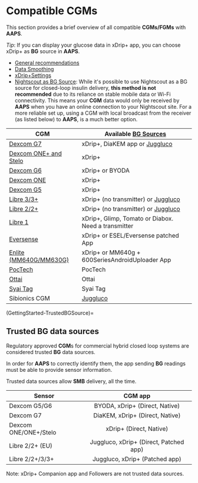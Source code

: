 # Compatible CGMs

This section provides a brief overview of all compatible **CGMs/FGMs** with **AAPS**.

*Tip*: If you can display your glucose data in xDrip+ app, you can choose xDrip+ as **BG** source in **AAPS**.

* [General recommendations](../CompatibleCgms/GeneralCGMRecommendation.md)
* [Data Smoothing](../CompatibleCgms/SmoothingBloodGlucoseData.md)
* [xDrip+Settings](../CompatibleCgms/xDrip.md)
* [Nightscout as BG Source](../CompatibleCgms/CgmNightscoutUpload.md): While it's possible to use Nightscout as a BG source for closed-loop insulin delivery, **this method is not recommended** due to its reliance on stable mobile data or Wi-Fi connectivity. This means your **CGM** data would only be received by **AAPS** when you have an online connection to your Nightscout site. For a more reliable set up, using a CGM with local broadcast from the receiver (as listed below) to **AAPS**, is a much better option.

| CGM                                                    | Available [BG Sources](../SettingUpAaps/ConfigBuilder.md#bg-source) |
| ------------------------------------------------------ | ------------------------------------------------------------ |
| [Dexcom G7](../CompatibleCgms/DexcomG7.md)             | xDrip+, DiaKEM app or [Juggluco](https://www.juggluco.nl/Jugglucohelp/introhelp.html) |
| [Dexcom ONE+ and Stelo](../CompatibleCgms/DexcomG7.md) | xDrip+                                                       |
| [Dexcom G6](../CompatibleCgms/DexcomG6.md)             | xDrip+ or BYODA                                              |
| [Dexcom ONE](../CompatibleCgms/DexcomG6.md)            | xDrip+                                                       |
| [Dexcom G5](../CompatibleCgms/DexcomG5.md)             | xDrip+                                                       |
| [Libre 3/3+](../CompatibleCgms/Libre3.md)              | xDrip+ (no transmitter) or [Juggluco](https://www.juggluco.nl/Juggluco/libre3/) |
| [Libre 2/2+](../CompatibleCgms/Libre2.md)              | xDrip+ (no transmitter) or [Juggluco](https://www.juggluco.nl/Jugglucohelp/introhelp.html) |
| [Libre 1](../CompatibleCgms/Libre1.md)                 | xDrip+, Glimp, Tomato or Diabox. Need a transmitter          |
| [Eversense](../CompatibleCgms/Eversense.md)            | xDrip+ or ESEL/Eversense patched App                         |
| [Enlite (MM640G/MM630G)](../CompatibleCgms/MM640g.md)  | xDrip+ or MM640g + 600SeriesAndroidUploader App              |
| [PocTech](../CompatibleCgms/PocTech.md)                | PocTech                                                      |
| [Ottai](../CompatibleCgms/OttaiM8.md)                  | Ottai                                                        |
| [Syai Tag](../CompatibleCgms/SyaiTagX1.md)             | Syai Tag                                                     |
| Sibionics CGM                                          | [Juggluco](https://www.juggluco.nl/Jugglucohelp/introhelp.html) |

(GettingStarted-TrustedBGSource)=

## Trusted BG data sources

Regulatory approved **CGM**s for commercial hybrid closed loop systems are considered trusted **BG** data sources.

In order for **AAPS** to correctly identify them, the app sending **BG** readings must be able to provide sensor information.

Trusted data sources allow **SMB** delivery, all the time.

| Sensor                |                CGM app                 |
| --------------------- | :------------------------------------: |
| Dexcom G5/G6          |     BYODA, xDrip+ (Direct, Native)     |
| Dexcom G7             |    DiaKEM, xDrip+ (Direct, Native)     |
| Dexcom ONE/ONE+/Stelo |        xDrip+ (Direct, Native)         |
| Libre 2/2+ (EU)       | Juggluco, xDrip+ (Direct, Patched app) |
| Libre 2/2+/3/3+       |     Juggluco, xDrip+ (Patched app)     |

Note: xDrip+ Companion app and Followers are not trusted data sources.
